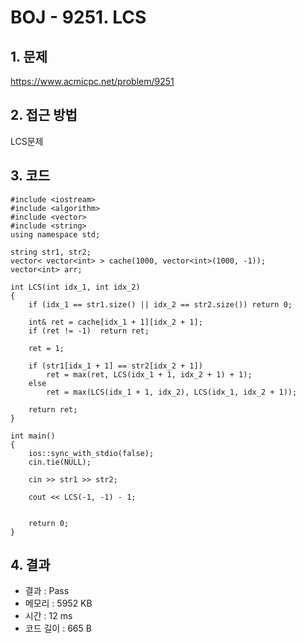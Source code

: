 # BOJ - 9251. LCS

## 1. 문제  
https://www.acmicpc.net/problem/9251
## 2. 접근 방법  
LCS문제
## 3. 코드  
```
#include <iostream>
#include <algorithm>
#include <vector>
#include <string>
using namespace std;

string str1, str2;
vector< vector<int> > cache(1000, vector<int>(1000, -1));
vector<int> arr;

int LCS(int idx_1, int idx_2)
{
	if (idx_1 == str1.size() || idx_2 == str2.size()) return 0;

	int& ret = cache[idx_1 + 1][idx_2 + 1];
	if (ret != -1)	return ret;

	ret = 1;

	if (str1[idx_1 + 1] == str2[idx_2 + 1])
		ret = max(ret, LCS(idx_1 + 1, idx_2 + 1) + 1);
	else
		ret = max(LCS(idx_1 + 1, idx_2), LCS(idx_1, idx_2 + 1));

	return ret;
}

int main()
{
	ios::sync_with_stdio(false);
	cin.tie(NULL);

	cin >> str1 >> str2;

	cout << LCS(-1, -1) - 1;
	

	return 0;
}
```
## 4. 결과
- 결과 : Pass
- 메모리 : 5952 KB
- 시간 : 12 ms
- 코드 길이 : 665 B